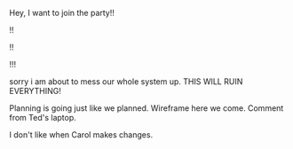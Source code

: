 
Hey, I want to join the party!!

!!

!!


!!!

sorry i am about to mess our whole system up.
THIS WILL RUIN EVERYTHING!

Planning is going just like we planned. Wireframe here we come.
Comment from Ted's laptop.

I don't like when Carol makes changes.

